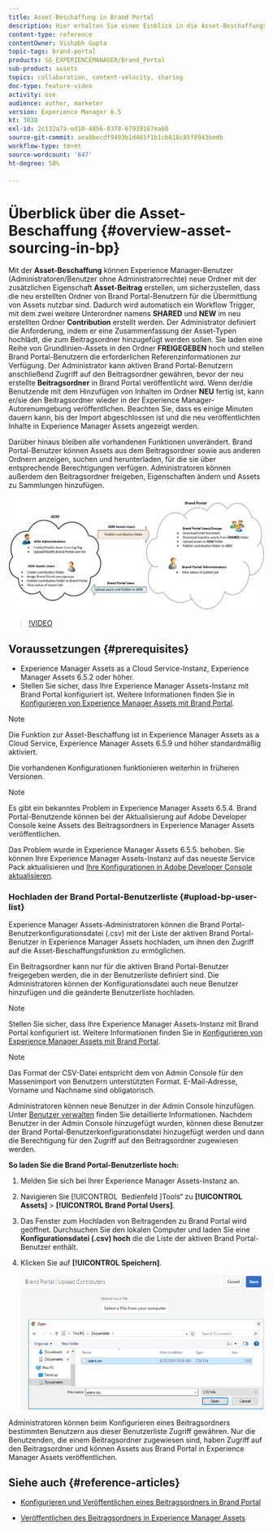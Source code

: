 ```yaml
---
title: Asset-Beschaffung in Brand Portal
description: Hier erhalten Sie einen Einblick in die Asset-Beschaffungsfunktion, die in Adobe Experience Manager Assets Brand Portal veröffentlicht wurde.
content-type: reference
contentOwner: Vishabh Gupta
topic-tags: brand-portal
products: SG_EXPERIENCEMANAGER/Brand_Portal
sub-product: assets
topics: collaboration, content-velocity, sharing
doc-type: feature-video
activity: use
audience: author, marketer
version: Experience Manager 6.5
kt: 3838
exl-id: 2c132a7a-ed10-4856-8378-67939167ea60
source-git-commit: aea8becdf9493b1d465f1b1cb818c85f8943bedb
workflow-type: tm+mt
source-wordcount: '647'
ht-degree: 58%

---
```


# Überblick über die Asset-Beschaffung {#overview-asset-sourcing-in-bp}

Mit der **Asset-Beschaffung** können Experience Manager-Benutzer (Administratoren/Benutzer ohne Administratorrechte) neue Ordner mit der zusätzlichen Eigenschaft **Asset-Beitrag** erstellen, um sicherzustellen, dass die neu erstellten Ordner von Brand Portal-Benutzern für die Übermittlung von Assets nutzbar sind. Dadurch wird automatisch ein Workflow Trigger, mit dem zwei weitere Unterordner namens **SHARED** und **NEW** im neu erstellten Ordner **Contribution** erstellt werden. Der Administrator definiert die Anforderung, indem er eine Zusammenfassung der Asset-Typen hochlädt, die zum Beitragsordner hinzugefügt werden sollen. Sie laden eine Reihe von Grundlinien-Assets in den Ordner **FREIGEGEBEN** hoch und stellen Brand Portal-Benutzern die erforderlichen Referenzinformationen zur Verfügung. Der Administrator kann aktiven Brand Portal-Benutzern anschließend Zugriff auf den Beitragsordner gewähren, bevor der neu erstellte **Beitragsordner** in Brand Portal veröffentlicht wird. Wenn der/die Benutzende mit dem Hinzufügen von Inhalten im Ordner **NEU** fertig ist, kann er/sie den Beitragsordner wieder in der Experience Manager-Autorenumgebung veröffentlichen. Beachten Sie, dass es einige Minuten dauern kann, bis der Import abgeschlossen ist und die neu veröffentlichten Inhalte in Experience Manager Assets angezeigt werden.

Darüber hinaus bleiben alle vorhandenen Funktionen unverändert. Brand Portal-Benutzer können Assets aus dem Beitragsordner sowie aus anderen Ordnern anzeigen, suchen und herunterladen, für die sie über entsprechende Berechtigungen verfügen. Administratoren können außerdem den Beitragsordner freigeben, Eigenschaften ändern und Assets zu Sammlungen hinzufügen.

![Asset-Beschaffung in Brand Portal](assets/asset-sourcing.png)

>[!VIDEO](https://video.tv.adobe.com/v/29365/?quality=12)

## Voraussetzungen {#prerequisites}

* Experience Manager Assets as a Cloud Service-Instanz, Experience Manager Assets 6.5.2 oder höher.
* Stellen Sie sicher, dass Ihre Experience Manager Assets-Instanz mit Brand Portal konfiguriert ist. Weitere Informationen finden Sie in [Konfigurieren von Experience Manager Assets mit Brand Portal](../using/configure-aem-assets-with-brand-portal.md).

<!--
* Ensure that your Brand Portal tenant is configured with one AEM Assets author instance.
-->

>[!NOTE]
>
>Die Funktion zur Asset-Beschaffung ist in Experience Manager Assets as a Cloud Service, Experience Manager Assets 6.5.9 und höher standardmäßig aktiviert.
>
>Die vorhandenen Konfigurationen funktionieren weiterhin in früheren Versionen.

>[!NOTE]
>
>Es gibt ein bekanntes Problem in Experience Manager Assets 6.5.4. Brand Portal-Benutzende können bei der Aktualisierung auf Adobe Developer Console keine Assets des Beitragsordners in Experience Manager Assets veröffentlichen.
>
>Das Problem wurde in Experience Manager Assets 6.5.5. behoben. Sie können Ihre Experience Manager Assets-Instanz auf das neueste Service Pack aktualisieren und [Ihre Konfigurationen in Adobe Developer Console aktualisieren](https://experienceleague.adobe.com/en/docs/experience-manager-65/content/assets/brandportal/configure-aem-assets-with-brand-portal#upgrade-integration-65).

<!--

>For immediate fix on AEM 6.5.4, it is recommended to [download the hotfix](https://www.adobeaemcloud.com/content/marketplace/marketplaceProxy.html?packagePath=/content/companies/public/adobe/packages/cq650/hotfix/cq-6.5.0-hotfix-33041) and install on your author instance.
-->

<!--
## Configure Asset Sourcing {#configure-asset-sourcing}

**Asset Sourcing** is configured from within the AEM Assets author instance. The administrators can enable the Asset Sourcing feature flag configuration from the **AEM Web Console Configuration** and upload the active Brand Portal users list in **AEM Assets**.

>[!NOTE]
>
>Asset Sourcing is by default enabled on AEM Assets as a Cloud Service. The AEM administrator can directly upload the active Brand Portal users to allow them access to the Asset Sourcing feature.

>[!NOTE]
>
>Before you begin with the configuration, ensure that your AEM Assets instance is configured with Brand Portal. See, [Configure AEM Assets with Brand Portal](../using/configure-aem-assets-with-brand-portal.md). 

The following video demonstrates, how to configure Asset Sourcing on your AEM Assets author instance:

>[!VIDEO](https://video.tv.adobe.com/v/29771)
-->

<!--
### Enable Asset Sourcing {#enable-asset-sourcing}

AEM administrators can enable the Asset Sourcing feature flag from within the AEM Web Console Configuration (a.k.a Configuration Manager).

>[!NOTE]
>
>This step is not applicable for AEM Assets as a Cloud Service.


**To enable Asset Sourcing:**
1. Log in to your AEM Assets author instance and open Configuration Manager. 
Default URL: http:// localhost:4502/system/console/configMgr.
1. Search using the keyword **Asset Sourcing** to locate **[!UICONTROL Asset Sourcing Feature Flag Config]**.
1. Click **[!UICONTROL Asset Sourcing Feature Flag Config]** to open the configuration window.
1. Select the **[!UICONTROL feature.flag.active.status]** check box.
1. Click **[!UICONTROL Save]**.

![](assets/enable-asset-sourcing.png)
-->


### Hochladen der Brand Portal-Benutzerliste {#upload-bp-user-list}

Experience Manager Assets-Administratoren können die Brand Portal-Benutzerkonfigurationsdatei (.csv) mit der Liste der aktiven Brand Portal-Benutzer in Experience Manager Assets hochladen, um ihnen den Zugriff auf die Asset-Beschaffungsfunktion zu ermöglichen.

Ein Beitragsordner kann nur für die aktiven Brand Portal-Benutzer freigegeben werden, die in der Benutzerliste definiert sind. Die Administratoren können der Konfigurationsdatei auch neue Benutzer hinzufügen und die geänderte Benutzerliste hochladen.

>[!NOTE]
>
>Stellen Sie sicher, dass Ihre Experience Manager Assets-Instanz mit Brand Portal konfiguriert ist. Weitere Informationen finden Sie in [Konfigurieren von Experience Manager Assets mit Brand Portal](../using/configure-aem-assets-with-brand-portal.md).

>[!NOTE]
>
>Das Format der CSV-Datei entspricht dem von Admin Console für den Massenimport von Benutzern unterstützten Format. E-Mail-Adresse, Vorname und Nachname sind obligatorisch.

Administratoren können neue Benutzer in der Admin Console hinzufügen. Unter [Benutzer verwalten](brand-portal-adding-users.md) finden Sie detaillierte Informationen. Nachdem Benutzer in der Admin Console hinzugefügt wurden, können diese Benutzer der Brand Portal-Benutzerkonfigurationsdatei hinzugefügt werden und dann die Berechtigung für den Zugriff auf den Beitragsordner zugewiesen werden.

**So laden Sie die Brand Portal-Benutzerliste hoch:**

1. Melden Sie sich bei Ihrer Experience Manager Assets-Instanz an.
1. Navigieren Sie [!UICONTROL &#x200B; Bedienfeld &#x200B;]Tools“ zu **[!UICONTROL Assets]** > **[!UICONTROL Brand Portal Users]**.

1. Das Fenster zum Hochladen von Beitragenden zu Brand Portal wird geöffnet.
Durchsuchen Sie den lokalen Computer und laden Sie eine **Konfigurationsdatei (.csv) hoch** die die Liste der aktiven Brand Portal-Benutzer enthält.
1. Klicken Sie auf **[!UICONTROL Speichern]**.

   ![](assets/upload-user-list2.png)

Administratoren können beim Konfigurieren eines Beitragsordners bestimmten Benutzern aus dieser Benutzerliste Zugriff gewähren. Nur die Benutzenden, die einem Beitragsordner zugewiesen sind, haben Zugriff auf den Beitragsordner und können Assets aus Brand Portal in Experience Manager Assets veröffentlichen.

## Siehe auch {#reference-articles}

* [Konfigurieren und Veröffentlichen eines Beitragsordners in Brand Portal](brand-portal-publish-contribution-folder-to-brand-portal.md)

* [Veröffentlichen des Beitragsordners in Experience Manager Assets](brand-portal-publish-contribution-folder-to-aem-assets.md)
